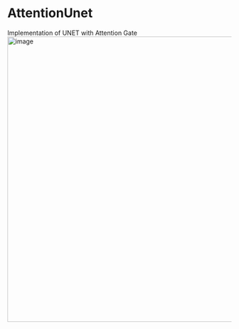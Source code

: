 # AttentionUnet
Implementation of UNET with Attention Gate
<img width="641" alt="image" src="https://github.com/anik475/AttentionUnet/assets/42674769/239e5f3b-21a4-4373-8446-9bd06f795f75">
